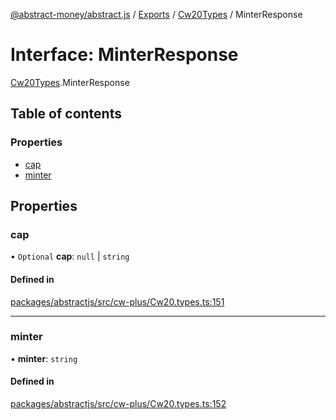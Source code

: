 [@abstract-money/abstract.js](../README.md) / [Exports](../modules.md) / [Cw20Types](../modules/Cw20Types.md) / MinterResponse

# Interface: MinterResponse

[Cw20Types](../modules/Cw20Types.md).MinterResponse

## Table of contents

### Properties

- [cap](Cw20Types.MinterResponse.md#cap)
- [minter](Cw20Types.MinterResponse.md#minter)

## Properties

### cap

• `Optional` **cap**: ``null`` \| `string`

#### Defined in

[packages/abstractjs/src/cw-plus/Cw20.types.ts:151](https://github.com/AbstractSDK/frontend/blob/07410073/packages/abstractjs/src/cw-plus/Cw20.types.ts#L151)

___

### minter

• **minter**: `string`

#### Defined in

[packages/abstractjs/src/cw-plus/Cw20.types.ts:152](https://github.com/AbstractSDK/frontend/blob/07410073/packages/abstractjs/src/cw-plus/Cw20.types.ts#L152)
